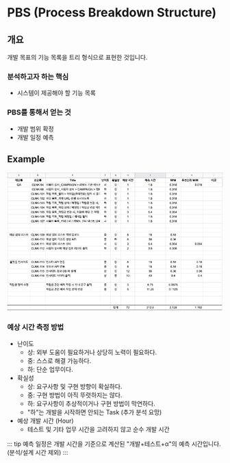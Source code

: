 # PBS (Process Breakdown Structure)

## 개요

개발 목표의 기능 목록을 트리 형식으로 표현한 것입니다.

### 분석하고자 하는 핵심

* 시스템이 제공해야 할 기능 목록

### PBS를 통해서 얻는 것

* 개발 범위 확정
* 개발 일정 예측


## Example

![](./pic-02.png)

### 예상 시간 측정 방법

* 난이도
  - 상: 외부 도움이 필요하거나 상당히 노력이 필요하다.
  - 중: 스스로 해결 가능하다.
  - 하: 단순 업무이다.
* 확실성
   - 상: 요구사항 및 구현 방향이 확실하다.
   - 중: 구현 방법이 아직 뚜렷하지는 않다.
   - 하: 요구사항이 추상적이거나 구현 방법이 막연하다.
   - "하"는 개발을 시작하면 안되는 Task (추가 분석 요망)
* 예상 개발 시간 (Hour)
   - 테스트 및 기타 업무 시간을 고려하지 않고 순수 개발 시간

::: tip
예측 일정은 개발 시간을 기준으로 계산된 "개발+테스트+α"의 예측 시간입니다.
(분석/설계 시간 제외)
:::